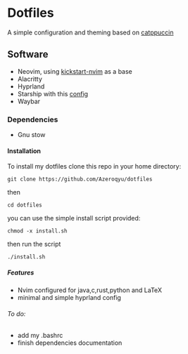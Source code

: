 # Dotfiles
A simple configuration and theming based on [catppuccin](https://github.com/catppuccin/catppuccin) 
## Software 
* Neovim, using  [kickstart-nvim](https://github.com/nvim-lua/kickstart.nvim) as a base
* Alacritty
* Hyprland
* Starship with this [config](https://gist.github.com/8KCoffeeWizard/668f33164c981c5cc39978d6a8e91308)
* Waybar
### Dependencies
* Gnu stow
#### Installation
To install my dotfiles clone this repo in your home directory:

    git clone https://github.com/Azeroqyu/dotfiles
then 

    cd dotfiles
you can use the simple install script provided:

    chmod -x install.sh
 then run the script
 
    ./install.sh



##### Features 
* Nvim configured for java,c,rust,python and LaTeX
* minimal and simple hyprland config 

###### To do:
* add my .bashrc
* finish dependencies documentation
